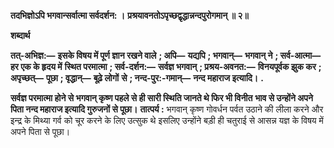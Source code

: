 **तदभिज्ञोऽपि भगवान्सर्वात्मा सर्वदर्शन: ।** **प्रश्रयावनतोऽपृच्छद्वृद्धान्नन्दपुरोगमान् ॥ २॥** 

**शब्दार्थ** 

**तत्-अभिज्ञ:—** **इसके विषय में पूर्ण ज्ञान रखने वाले** **; अपि—** **यद्यपि** **; भगवान्—** **भगवान् ने** **; सर्व-आत्मा—** **हर एक के हृदय में** **स्थित परमात्मा** **; सर्व-दर्शन:—** **सर्वज्ञ भगवान्** **; प्रश्रय-अवनत:—** **विनयपूर्वक झुक कर** **; अपृच्छत्—** **पूछा** **; वृद्धान्—** **बूढ़े लोगों** **से** **; नन्द-पुर:-गमान्—** **नन्द महाराज इत्यादि।** **.** 

**सर्वज्ञ परमात्मा होने से भगवान् कृष्ण पहले से ही सारी स्थिति जानते थे फिर भी विनीत** **भाव से उन्होंने अपने पिता नन्द महाराज इत्यादि गुरुजनों से पूछा।** **तात्पर्य :** भगवान् कृष्ण गोवर्धन पर्वत उठाने की लीला करने और इन्द्र के मिथ्या गर्व को चूर करने के लिए उत्सुक थे इसलिए उन्होंने बड़ी ही चतुराई से आसन्न यज्ञ के विषय में अपने पिता से पूछा।  